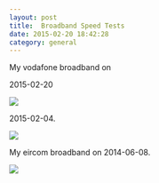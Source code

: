 ```yaml
---
layout: post
title:  Broadband Speed Tests
date: 2015-02-20 18:42:28
category: general
---
```


My vodafone broadband on

2015-02-20

<a href="http://www.speedtest.net/my-result/4158260379"><img src="http://www.speedtest.net/result/4158260379.png" /></a>

2015-02-04.

<a href="http://www.speedtest.net/my-result/4116333381"><img src="http://www.speedtest.net/result/4116333381.png" /></a>

My eircom broadband on 2014-06-08.

<a href="http://www.speedtest.net/my-result/3551210880"><img src="http://www.speedtest.net/result/3551210880.png" /></a>
